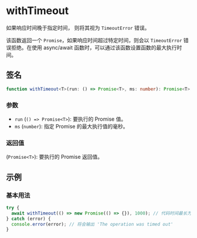 # withTimeout

如果响应时间晚于指定时间， 则将其视为 `TimeoutError` 错误。

该函数返回一个 `Promise`，如果响应时间超过特定时间，则会以 `TimeoutError` 错误拒绝。在使用 async/await 函数时，可以通过该函数设置函数的最大执行时间。

## 签名

```typescript
function withTimeout<T>(run: () => Promise<T>, ms: number): Promise<T>;
```

### 参数

- `run` (`() => Promise<T>`): 要执行的 Promise 值。
- `ms` (`number`): 指定 Promise 的最大执行值的毫秒。

### 返回值

(`Promise<T>`): 要执行的 Promise 返回值。

## 示例

### 基本用法

```typescript
try {
  await withTimeout(() => new Promise(() => {}), 1000); // 代码时间最长为 1秒
} catch (error) {
  console.error(error); // 将会输出 'The operation was timed out'
}
```
